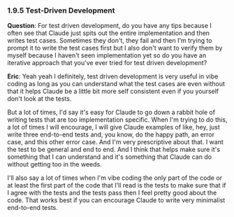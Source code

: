 ### 1.9.5 Test-Driven Development

**Question**: For test driven development, do you have any tips because I often see that Claude just spits out the entire implementation and then writes test cases. Sometimes they don't, they fail and then I'm trying to prompt it to write the test cases first but I also don't want to verify them by myself because I haven't seen implementation yet so do you have an iterative approach that you've ever tried for test driven development?

**Eric**: Yeah yeah I definitely, test driven development is very useful in vibe coding as long as you can understand what the test cases are even without that it helps Claude be a little bit more self consistent even if you yourself don't look at the tests.

But a lot of times, I'd say it's easy for Claude to go down a rabbit hole of writing tests that are too implementation specific. When I'm trying to do this, a lot of times I will encourage, I will give Claude examples of like, hey, just write three end-to-end tests and, you know, do the happy path, an error case, and this other error case. And I'm very prescriptive about that. I want the test to be general and end to end. And I think that helps make sure it's something that I can understand and it's something that Claude can do without getting too in the weeds.

I'll also say a lot of times when I'm vibe coding the only part of the code or at least the first part of the code that I'll read is the tests to make sure that if I agree with the tests and the tests pass then I feel pretty good about the code. That works best if you can encourage Claude to write very minimalist end-to-end tests.
